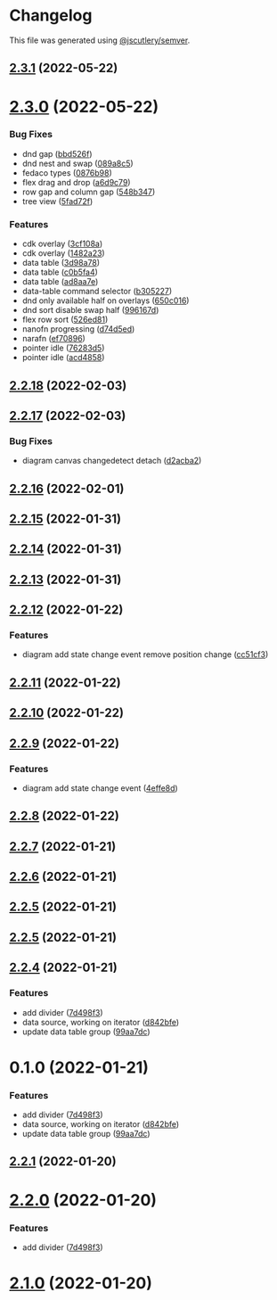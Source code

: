 # Changelog

This file was generated using [@jscutlery/semver](https://github.com/jscutlery/semver).

## [2.3.1](https://github.com/gradii/triangle/compare/triangle-2.3.0...triangle-2.3.1) (2022-05-22)



# [2.3.0](https://github.com/gradii/triangle/compare/triangle-2.2.18...triangle-2.3.0) (2022-05-22)


### Bug Fixes

* dnd gap ([bbd526f](https://github.com/gradii/triangle/commit/bbd526f393d29fc6eebd097cfdeda3d4fbe3a920))
* dnd nest and swap ([089a8c5](https://github.com/gradii/triangle/commit/089a8c5b5a55aa27761123fdc0fb9ad36c857bd3))
* fedaco types ([0876b98](https://github.com/gradii/triangle/commit/0876b98b443d2fb89d159bfd4ad936b6903e77b2))
* flex drag and drop ([a6d9c79](https://github.com/gradii/triangle/commit/a6d9c79b62428fa43453d7bc8f8dcf6325019f0b))
* row gap and column gap ([548b347](https://github.com/gradii/triangle/commit/548b34718ebc85873b61a7b86219517c6ff69096))
* tree view ([5fad72f](https://github.com/gradii/triangle/commit/5fad72f2bcbb452457e1d374905ba2431621294f))


### Features

* cdk overlay ([3cf108a](https://github.com/gradii/triangle/commit/3cf108ab34da9d5d53b92b41f069b1566a0b42a1))
* cdk overlay ([1482a23](https://github.com/gradii/triangle/commit/1482a2362d1cadbf2e2b2f7b46ef81a3d67d4d29))
* data table ([3d98a78](https://github.com/gradii/triangle/commit/3d98a780a8fa1d18119a01098ee203547832e69d))
* data table ([c0b5fa4](https://github.com/gradii/triangle/commit/c0b5fa441a3951b46447a763989545703dab297d))
* data table ([ad8aa7e](https://github.com/gradii/triangle/commit/ad8aa7e9a08ba2a189ac60405d13d126efd5b6be))
* data-table command selector ([b305227](https://github.com/gradii/triangle/commit/b305227612489e2b9768595220d4ac2fdfa32ff7))
* dnd only available half on overlays ([650c016](https://github.com/gradii/triangle/commit/650c0164bfd91b4e60a10e562b92b1fb3e13fd4a))
* dnd sort disable swap half ([996167d](https://github.com/gradii/triangle/commit/996167d78f991cd74b4047c68965ee89f6485565))
* flex row sort ([526ed81](https://github.com/gradii/triangle/commit/526ed8195196aca9965e21d4c4f0c0daebd37129))
* nanofn progressing ([d74d5ed](https://github.com/gradii/triangle/commit/d74d5ed9fbdc2f561ec7201d9f501401d3006789))
* narafn ([ef70896](https://github.com/gradii/triangle/commit/ef70896e6027a1e86a134abf7b14e2370619035a))
* pointer idle ([76283d5](https://github.com/gradii/triangle/commit/76283d5ca6ec8b216a72df394bd05d95245e11ff))
* pointer idle ([acd4858](https://github.com/gradii/triangle/commit/acd4858318bbf2030c03811a36211c9202d8a620))



## [2.2.18](https://github.com/gradii/triangle/compare/triangle-2.2.17...triangle-2.2.18) (2022-02-03)



## [2.2.17](https://github.com/gradii/triangle/compare/triangle-2.2.16...triangle-2.2.17) (2022-02-03)


### Bug Fixes

* diagram canvas changedetect detach ([d2acba2](https://github.com/gradii/triangle/commit/d2acba209de9024152ef84611e4f7a2ed879787a))



## [2.2.16](https://github.com/gradii/triangle/compare/triangle-2.2.15...triangle-2.2.16) (2022-02-01)



## [2.2.15](https://github.com/gradii/triangle/compare/triangle-2.2.14...triangle-2.2.15) (2022-01-31)



## [2.2.14](https://github.com/gradii/triangle/compare/triangle-2.2.13...triangle-2.2.14) (2022-01-31)



## [2.2.13](https://github.com/gradii/triangle/compare/triangle-2.2.12...triangle-2.2.13) (2022-01-31)



## [2.2.12](https://github.com/gradii/triangle/compare/triangle-2.2.11...triangle-2.2.12) (2022-01-22)


### Features

* diagram add state change event remove position change ([cc51cf3](https://github.com/gradii/triangle/commit/cc51cf3fc47e44d3489ca6ff9b949845c90077cc))



## [2.2.11](https://github.com/gradii/triangle/compare/triangle-2.2.10...triangle-2.2.11) (2022-01-22)



## [2.2.10](https://github.com/gradii/triangle/compare/triangle-2.2.9...triangle-2.2.10) (2022-01-22)



## [2.2.9](https://github.com/gradii/triangle/compare/triangle-2.2.8...triangle-2.2.9) (2022-01-22)


### Features

* diagram add state change event ([4effe8d](https://github.com/gradii/triangle/commit/4effe8d7f6d142684ccb131be61597ce4eb4fa28))



## [2.2.8](https://github.com/gradii/triangle/compare/triangle-2.2.7...triangle-2.2.8) (2022-01-22)



## [2.2.7](https://github.com/gradii/triangle/compare/triangle-2.2.6...triangle-2.2.7) (2022-01-21)



## [2.2.6](https://github.com/gradii/triangle/compare/triangle-2.2.5...triangle-2.2.6) (2022-01-21)



## [2.2.5](https://github.com/gradii/triangle/compare/triangle-2.2.4...triangle-2.2.5) (2022-01-21)



## [2.2.5](https://github.com/gradii/triangle/compare/triangle-2.2.4...triangle-2.2.5) (2022-01-21)



## [2.2.4](https://github.com/gradii/triangle/compare/triangle-0.1.0...triangle-2.2.4) (2022-01-21)

### Features

* add divider ([7d498f3](https://github.com/gradii/triangle/commit/7d498f3824d35572a61b271b30f09440d3e6a973))
* data source, working on iterator ([d842bfe](https://github.com/gradii/triangle/commit/d842bfe425943232c49aad84d928d3be19cd11fa))
* update data table group ([99aa7dc](https://github.com/gradii/triangle/commit/99aa7dc6a0ed39442f5b1b10b440acf3e3118830))


# 0.1.0 (2022-01-21)


### Features

* add divider ([7d498f3](https://github.com/gradii/triangle/commit/7d498f3824d35572a61b271b30f09440d3e6a973))
* data source, working on iterator ([d842bfe](https://github.com/gradii/triangle/commit/d842bfe425943232c49aad84d928d3be19cd11fa))
* update data table group ([99aa7dc](https://github.com/gradii/triangle/commit/99aa7dc6a0ed39442f5b1b10b440acf3e3118830))



## [2.2.1](https://github.com/gradii/triangle/compare/v2.2.0...v2.2.1) (2022-01-20)



# [2.2.0](https://github.com/gradii/triangle/compare/v2.1.0...v2.2.0) (2022-01-20)


### Features

* add divider ([7d498f3](https://github.com/gradii/triangle/commit/7d498f3824d35572a61b271b30f09440d3e6a973))



# [2.1.0](https://github.com/gradii/triangle/compare/v2.0.0...v2.1.0) (2022-01-20)
